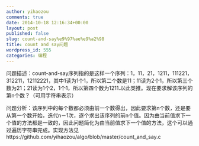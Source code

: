 ```yaml
---
author: yihaozou
comments: true
date: 2014-10-18 12:16:34+00:00
layout: post
published: false 
slug: count-and-say%e9%97%ae%e9%a2%98
title: count and say问题
wordpress_id: 555
categories: 编程
---
```


问题描述：count-and-say序列指的是这样一个序列：1，11，21，1211，111221，312211，12112221，其中1读为1个1，所以第二个数是11；11读为2个1，所以第三个数为21；21读为1个2，1个1，所以第四个数为1211.以此类推。现在要求解该序列的第n个数？（可用字符串表示）

问题分析：该序列中的每个数都必须由前一个数得出，因此要求第n个数，还是要从第一个数开始，迭代n－1次，逐个求出该序列的前n个值。因为由当前值求下一个值的方法都是一致的，因此问题简化为由当前值求下一个值的方法，这个可以通过遍历字符串完成。实现方法见https://github.com/yihaozou/algo/blob/master/count_and_say.c


